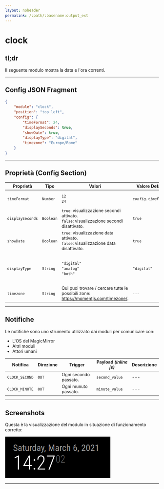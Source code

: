 ```yaml
---
layout: noheader
permalink: /:path/:basename:output_ext
---
```


# clock

## tl;dr

Il seguente modulo mostra la data e l'ora correnti.

---

## Config JSON Fragment

```json
{
    "module": "clock",
    "position": "top_left",
    "config": {
        "timeFormat": 24,
        "displaySeconds": true,
        "showDate": true,
        "displayType": "digital",
        "timezone": "Europe/Rome"
    }
}
```

---

## Proprietà (Config Section)

| Proprietà        | Tipo      | Valori                                                                                       | Valore Default        | Inderogabilità | Descrizione                                                         |
| ---------------- | --------- | -------------------------------------------------------------------------------------------- | --------------------- | -------------- | ------------------------------------------------------------------- |
| `timeFormat`     | `Number`  | `12` <br> `24`                                                                               | _`config.timeFormat`_ | `OPTIONAL`     | Formato dell'ora (12 o 24 ore)                                      |
| `displaySeconds` | `Boolean` | `true`: visualizzazione secondi attivato. <br> `false`: visualizzazione secondi disattivato. | `true`                | `OPTIONAL`     | Attiva / disattiva visualizzazione secondi.                         |
| `showDate`       | `Boolean` | `true`: visualizzazione data attivato. <br> `false`: visualizzazione data disattivato.       | `true`                | `OPTIONAL`     | Attiva / disattiva visualizzazione data.                            |
| `displayType`    | `String`  | `"digital"` <br> `"analog"` <br> `"both"`                                                    | `"digital"`           | `OPTIONAL`     | Visualizzazione orario come orologio analogico, digitale o entrambi |
| `timezone`       | `String`  | Qui puoi trovare / cercare tutte le possibili zone: https://momentjs.com/timezone/.          | `---`                 | `REQUIRED`     | Zona di cui mostrare l'ora                                          |

---

## Notifiche

Le notifiche sono uno strumento utilizzato dai moduli per comunicare con:

- L'OS del MagicMirror
- Altri moduli
- Attori umani

| Notifica       | Direzione | Trigger               | Payload _(inline js)_ | Descrizione |
| -------------- | --------- | --------------------- | --------------------- | ----------- |
| `CLOCK_SECOND` | `OUT`     | Ogni secondo passato. | `second_value`        | ---         |
| `CLOCK_MINUTE` | `OUT`     | Ogni munuto passato.  | `minute_value`        | ---         |

---

## Screenshots

Questa è la visualizzazione del modulo in situazione di funzionamento corretto:

![clock.png](../../../assets/clock/clock.png)

---
